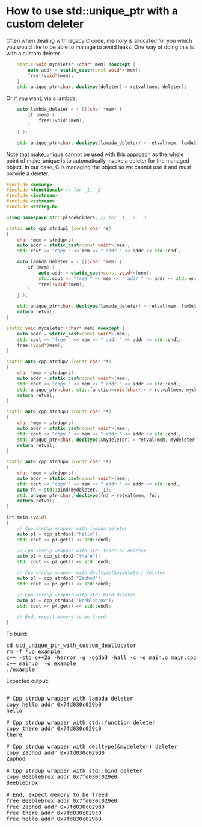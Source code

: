 How to use std::unique_ptr with a custom deleter
================================================

Often when dealing with legacy C code, memory is allocated for you which
you would like to be able to manage to avoid leaks. One way of doing this
is with a custom deleter.
```C++
    static void mydeleter (char* mem) noexcept {
        auto addr = static_cast<const void*>(mem);
        free((void*)mem);
    }
    std::unique_ptr<char, decltype(deleter) > retval(mem, deleter);
```
Or if you want, via a lambda:
```C++
    auto lambda_deleter = ( [](char *mem) {
        if (mem) {
            free((void*)mem);
        }
    } );

    std::unique_ptr<char, decltype(lambda_deleter) > retval(mem, lambda_deleter);
```
Note that make_unique cannot be used with this approach as the whole point
of make_unique is to automatically invoke a deleter for the managed object.
In our case, C is managing the object so we cannot use it and must provide
a deleter.
```C++
#include <memory>
#include <functional> // for _1, _2
#include <iostream>
#include <sstream>
#include <string.h>

using namespace std::placeholders; // for _1, _2, _3...

static auto cpp_strdup1 (const char *s)
{
    char *mem = strdup(s);
    auto addr = static_cast<const void*>(mem);
    std::cout << "copy " << mem << " addr " << addr << std::endl;

    auto lambda_deleter = ( [](char *mem) {
        if (mem) {
            auto addr = static_cast<const void*>(mem);
            std::cout << "free " << mem << " addr " << addr << std::endl;
            free((void*)mem);
        }
    } );

    std::unique_ptr<char, decltype(lambda_deleter) > retval(mem, lambda_deleter);
    return retval;
}

static void mydeleter (char* mem) noexcept {
    auto addr = static_cast<const void*>(mem);
    std::cout << "free " << mem << " addr " << addr << std::endl;
    free((void*)mem);
}

static auto cpp_strdup2 (const char *s)
{
    char *mem = strdup(s);
    auto addr = static_cast<const void*>(mem);
    std::cout << "copy " << mem << " addr " << addr << std::endl;
    std::unique_ptr<char, std::function<void(char*)> > retval(mem, mydeleter);
    return retval;
}

static auto cpp_strdup3 (const char *s)
{
    char *mem = strdup(s);
    auto addr = static_cast<const void*>(mem);
    std::cout << "copy " << mem << " addr " << addr << std::endl;
    std::unique_ptr<char, decltype(&mydeleter) > retval(mem, mydeleter);
    return retval;
}

static auto cpp_strdup4 (const char *s)
{
    char *mem = strdup(s);
    auto addr = static_cast<const void*>(mem);
    std::cout << "copy " << mem << " addr " << addr << std::endl;
    auto fn = std::bind(mydeleter, _1);
    std::unique_ptr<char, decltype(fn) > retval(mem, fn);
    return retval;
}

int main (void)
{
    // Cpp strdup wrapper with lambda deleter
    auto p1 = cpp_strdup1("hello");
    std::cout << p1.get() << std::endl;

    // Cpp strdup wrapper with std::function deleter
    auto p2 = cpp_strdup2("there");
    std::cout << p2.get() << std::endl;

    // Cpp strdup wrapper with decltype(&mydeleter) deleter
    auto p3 = cpp_strdup3("Zaphod");
    std::cout << p3.get() << std::endl;

    // Cpp strdup wrapper with std::bind deleter
    auto p4 = cpp_strdup4("Beeblebrox");
    std::cout << p4.get() << std::endl;

    // End, expect memory to be freed
}
```
To build:
<pre>
cd std_unique_ptr_with_custom_deallocator
rm -f *.o example
c++ -std=c++2a -Werror -g -ggdb3 -Wall -c -o main.o main.cpp
c++ main.o  -o example
./example
</pre>
Expected output:
<pre>

# Cpp strdup wrapper with lambda deleter
copy hello addr 0x7fd030c029b0
hello

# Cpp strdup wrapper with std::function deleter
copy there addr 0x7fd030c029c0
there

# Cpp strdup wrapper with decltype(&mydeleter) deleter
copy Zaphod addr 0x7fd030c029d0
Zaphod

# Cpp strdup wrapper with std::bind deleter
copy Beeblebrox addr 0x7fd030c029e0
Beeblebrox

# End, expect memory to be freed
free Beeblebrox addr 0x7fd030c029e0
free Zaphod addr 0x7fd030c029d0
free there addr 0x7fd030c029c0
free hello addr 0x7fd030c029b0
</pre>
